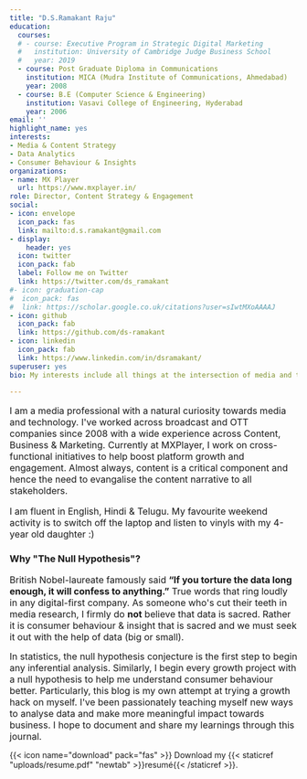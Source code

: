 ```yaml
---
title: "D.S.Ramakant Raju"
education:
  courses:
  # - course: Executive Program in Strategic Digital Marketing
  #   institution: University of Cambridge Judge Business School
  #   year: 2019
  - course: Post Graduate Diploma in Communications
    institution: MICA (Mudra Institute of Communications, Ahmedabad)
    year: 2008
  - course: B.E (Computer Science & Engineering)
    institution: Vasavi College of Engineering, Hyderabad
    year: 2006
email: ''
highlight_name: yes
interests:
- Media & Content Strategy 
- Data Analytics
- Consumer Behaviour & Insights
organizations:
- name: MX Player
  url: https://www.mxplayer.in/
role: Director, Content Strategy & Engagement
social:
- icon: envelope
  icon_pack: fas
  link: mailto:d.s.ramakant@gmail.com
- display:
    header: yes
  icon: twitter
  icon_pack: fab
  label: Follow me on Twitter
  link: https://twitter.com/ds_ramakant
#- icon: graduation-cap
#  icon_pack: fas
#  link: https://scholar.google.co.uk/citations?user=sIwtMXoAAAAJ
- icon: github
  icon_pack: fab
  link: https://github.com/ds-ramakant
- icon: linkedin
  icon_pack: fab
  link: https://www.linkedin.com/in/dsramakant/
superuser: yes
bio: My interests include all things at the intersection of media and technology. Specifically working on video analytics and building consumer insights from consumption patterns to further platform growth. 

---
```

<font size = "3">

I am a media professional with a natural curiosity towards media and technology. I've worked across broadcast and OTT companies since 2008 with a wide experience across Content, Business & Marketing. Currently at MXPlayer, I work on cross-functional initiatives to help boost platform growth and engagement. Almost always, content is a critical component and hence the need to evangalise the content narrative to all stakeholders. 

I am fluent in English, Hindi & Telugu. My favourite weekend activity is to switch off the laptop and listen to vinyls with my 4-year old daughter :)
</font>

### Why "The Null Hypothesis"? 
<font size = "3">
British Nobel-laureate famously said <b>“If you torture the data long enough, it will confess to anything.”</b> True words that ring loudly in any digital-first company. As someone who's cut their teeth in media research, I firmly do <b>not</b> believe that data is sacred. Rather it is consumer behaviour & insight that is sacred and we must seek it out with the help of data (big or small).

In  statistics, the null hypothesis conjecture is the first step to begin any inferential analysis. Similarly, I begin every growth project with a null hypothesis to help me understand consumer behaviour better. Particularly, this blog is my own attempt at trying a growth hack on myself. I've been passionately teaching myself new ways to analyse data and make more meaningful impact towards business. I hope to document and share my learnings through this journal. 
</font>

{{< icon name="download" pack="fas" >}} Download my {{< staticref "uploads/resume.pdf" "newtab" >}}resumé{{< /staticref >}}.
